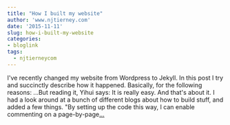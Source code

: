 ```yaml
---
title: "How I built my website"
author: 'www.njtierney.com'
date: '2015-11-11'
slug: how-i-built-my-website
categories:
- bloglink
tags:
  - njtierneycom
---
```


I've recently changed my website from Wordpress to Jekyll. In this post I try and succinctly describe how it happened. Basically, for the following reasons: ...But reading it, Yihui says: It is really easy. And that's about it. I had a look around at a bunch of different blogs about how to build stuff, and added a few things. "By setting up the code this way, I can enable commenting on a page-by-page[... <i class="fas fa-external-link-alt"></i>](https://www.njtierney.com/post/2015/11/11/wp-to-jekyll/)

